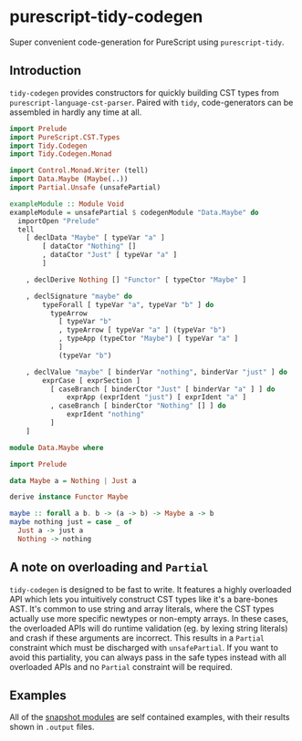 # purescript-tidy-codegen

Super convenient code-generation for PureScript using `purescript-tidy`.

## Introduction

`tidy-codegen` provides constructors for quickly building CST types from
`purescript-language-cst-parser`. Paired with `tidy`, code-generators can
be assembled in hardly any time at all.

```purescript
import Prelude
import PureScript.CST.Types
import Tidy.Codegen
import Tidy.Codegen.Monad

import Control.Monad.Writer (tell)
import Data.Maybe (Maybe(..))
import Partial.Unsafe (unsafePartial)

exampleModule :: Module Void
exampleModule = unsafePartial $ codegenModule "Data.Maybe" do
  importOpen "Prelude"
  tell
    [ declData "Maybe" [ typeVar "a" ]
        [ dataCtor "Nothing" []
        , dataCtor "Just" [ typeVar "a" ]
        ]

    , declDerive Nothing [] "Functor" [ typeCtor "Maybe" ]

    , declSignature "maybe" do
        typeForall [ typeVar "a", typeVar "b" ] do
          typeArrow
            [ typeVar "b"
            , typeArrow [ typeVar "a" ] (typeVar "b")
            , typeApp (typeCtor "Maybe") [ typeVar "a" ]
            ]
            (typeVar "b")

    , declValue "maybe" [ binderVar "nothing", binderVar "just" ] do
        exprCase [ exprSection ]
          [ caseBranch [ binderCtor "Just" [ binderVar "a" ] ] do
              exprApp (exprIdent "just") [ exprIdent "a" ]
          , caseBranch [ binderCtor "Nothing" [] ] do
              exprIdent "nothing"
          ]
    ]
```
```purescript
module Data.Maybe where

import Prelude

data Maybe a = Nothing | Just a

derive instance Functor Maybe

maybe :: forall a b. b -> (a -> b) -> Maybe a -> b
maybe nothing just = case _ of
  Just a -> just a
  Nothing -> nothing
```

## A note on overloading and `Partial`

`tidy-codegen` is designed to be fast to write. It features a highly overloaded
API which lets you intuitively construct CST types like it's a bare-bones AST.
It's common to use string and array literals, where the CST types actually use
more specific newtypes or non-empty arrays. In these cases, the overloaded APIs
will do runtime validation (eg. by lexing string literals) and crash if these
arguments are incorrect. This results in a `Partial` constraint which must be
discharged with `unsafePartial`. If you want to avoid this partiality, you can
always pass in the safe types instead with all overloaded APIs and no `Partial`
constraint will be required.

## Examples

All of the [snapshot modules](./test/snapshots) are self contained examples,
with their results shown in `.output` files.
